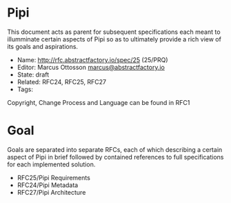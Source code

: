 # Pipi

This document acts as parent for subsequent specifications each meant to illumminate certain aspects of Pipi so as to ultimately provide a rich view of its goals and aspirations.

* Name: http://rfc.abstractfactory.io/spec/25 (25/PRQ)
* Editor: Marcus Ottosson <marcus@abstractfactory.io>
* State: draft
* Related: RFC24, RFC25, RFC27
* Tags:

Copyright, Change Process and Language can be found in RFC1

# Goal

Goals are separated into separate RFCs, each of which describing a certain aspect of Pipi in brief followed by contained references to full specifications for each implemented solution.

* RFC25/Pipi Requirements
* RFC24/Pipi Metadata
* RFC27/Pipi Architecture